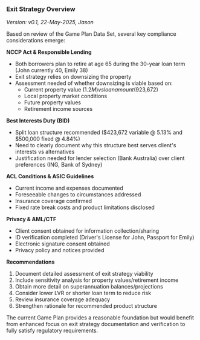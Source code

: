 ### **Exit Strategy Overview**
*Version: v0.1, 22-May-2025, Jason*

Based on review of the Game Plan Data Set, several key compliance considerations emerge:

**NCCP Act & Responsible Lending**
- Both borrowers plan to retire at age 65 during the 30-year loan term (John currently 40, Emily 38)
- Exit strategy relies on downsizing the property
- Assessment needed of whether downsizing is viable based on:
  - Current property value ($1.2M) vs loan amount ($923,672)
  - Local property market conditions
  - Future property values
  - Retirement income sources

**Best Interests Duty (BID)**
- Split loan structure recommended ($423,672 variable @ 5.13% and $500,000 fixed @ 4.84%)
- Need to clearly document why this structure best serves client's interests vs alternatives
- Justification needed for lender selection (Bank Australia) over client preferences (ING, Bank of Sydney)

**ACL Conditions & ASIC Guidelines**
- Current income and expenses documented
- Foreseeable changes to circumstances addressed
- Insurance coverage confirmed
- Fixed rate break costs and product limitations disclosed

**Privacy & AML/CTF**
- Client consent obtained for information collection/sharing
- ID verification completed (Driver's License for John, Passport for Emily)
- Electronic signature consent obtained
- Privacy policy and notices provided

**Recommendations**
1. Document detailed assessment of exit strategy viability
2. Include sensitivity analysis for property values/retirement income
3. Obtain more detail on superannuation balances/projections 
4. Consider lower LVR or shorter loan term to reduce risk
5. Review insurance coverage adequacy
6. Strengthen rationale for recommended product structure

The current Game Plan provides a reasonable foundation but would benefit from enhanced focus on exit strategy documentation and verification to fully satisfy regulatory requirements.